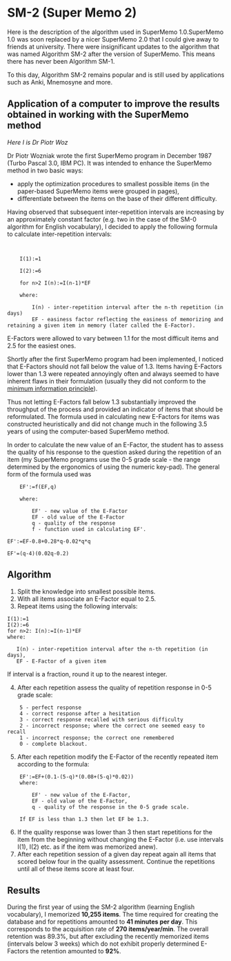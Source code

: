 # SM-2 (Super Memo 2)

Here is the description of the algorithm used in SuperMemo 1.0.SuperMemo 1.0 was soon replaced by a nicer SuperMemo 2.0 that I could give away to friends at university. There were insignificant updates to the algorithm that was named Algorithm SM-2 after the version of SuperMemo. This means there has never been Algorithm SM-1.

To this day, Algorithm SM-2 remains popular and is still used by applications such as Anki, Mnemosyne and more.

## Application of a computer to improve the results obtained in working with the SuperMemo method

_Here I is Dr Piotr Woz_

Dr Piotr Wozniak wrote the first SuperMemo program in December 1987 (Turbo Pascal 3.0, IBM PC). It was intended to enhance the SuperMemo method in two basic ways:

- apply the optimization procedures to smallest possible items (in the paper-based SuperMemo items were grouped in pages),
- differentiate between the items on the base of their different difficulty.

Having observed that subsequent inter-repetition intervals are increasing by an approximately constant factor (e.g. two in the case of the SM-0 algorithm for English vocabulary), I decided to apply the following formula to calculate inter-repetition intervals:

```


    I(1):=1

    I(2):=6

    for n>2 I(n):=I(n-1)*EF

    where:

        I(n) - inter-repetition interval after the n-th repetition (in days)
        EF - easiness factor reflecting the easiness of memorizing and retaining a given item in memory (later called the E-Factor).

```

E-Factors were allowed to vary between 1.1 for the most difficult items and 2.5 for the easiest ones.

Shortly after the first SuperMemo program had been implemented, I noticed that E-Factors should not fall below the value of 1.3. Items having E-Factors lower than 1.3 were repeated annoyingly often and always seemed to have inherent flaws in their formulation (usually they did not conform to the [minimum information principle](http://supermemo.guru/wiki/Minimum_information_principle)).

Thus not letting E-Factors fall below 1.3 substantially improved the throughput of the process and provided an indicator of items that should be reformulated. The formula used in calculating new E-Factors for items was constructed heuristically and did not change much in the following 3.5 years of using the computer-based SuperMemo method.

In order to calculate the new value of an E-Factor, the student has to assess the quality of his response to the question asked during the repetition of an item (my SuperMemo programs use the 0-5 grade scale - the range determined by the ergonomics of using the numeric key-pad). The general form of the formula used was

```
    EF':=f(EF,q)

    where:

        EF' - new value of the E-Factor
        EF - old value of the E-Factor
        q - quality of the response
        f - function used in calculating EF'.

```

`EF':=EF-0.8+0.28*q-0.02*q*q`

`EF'=(q-4)(0.02q-0.2)`

## Algorithm

1. Split the knowledge into smallest possible items.
2. With all items associate an E-Factor equal to 2.5.
3. Repeat items using the following intervals:

```
I(1):=1
I(2):=6
for n>2: I(n):=I(n-1)*EF
where:

   I(n) - inter-repetition interval after the n-th repetition (in days),
   EF - E-Factor of a given item
```

If interval is a fraction, round it up to the nearest integer.

4. After each repetition assess the quality of repetition response in 0-5 grade scale:

```
    5 - perfect response
    4 - correct response after a hesitation
    3 - correct response recalled with serious difficulty
    2 - incorrect response; where the correct one seemed easy to recall
    1 - incorrect response; the correct one remembered
    0 - complete blackout.
```

5. After each repetition modify the E-Factor of the recently repeated item according to the formula:

```
    EF':=EF+(0.1-(5-q)*(0.08+(5-q)*0.02))
    where:

        EF' - new value of the E-Factor,
        EF - old value of the E-Factor,
        q - quality of the response in the 0-5 grade scale.

    If EF is less than 1.3 then let EF be 1.3.
```

6. If the quality response was lower than 3 then start repetitions for the item from the beginning without changing the E-Factor (i.e. use intervals I(1), I(2) etc. as if the item was memorized anew).
7. After each repetition session of a given day repeat again all items that scored below four in the quality assessment. Continue the repetitions until all of these items score at least four.

## Results

During the first year of using the SM-2 algorithm (learning English vocabulary), I memorized **10,255 items**. The time required for creating the database and for repetitions amounted to **41 minutes per day**. This corresponds to the acquisition rate of **270 items/year/min**. The overall retention was 89.3%, but after excluding the recently memorized items (intervals below 3 weeks) which do not exhibit properly determined E-Factors the retention amounted to **92%**.
